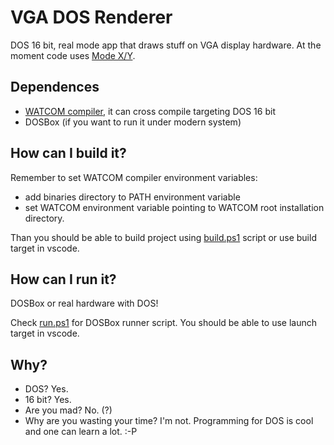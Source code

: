 # VGA DOS Renderer
DOS 16 bit, real mode app that draws stuff on VGA display hardware.
At the moment code uses [Mode X/Y](https://en.wikipedia.org/wiki/Mode_X).

## Dependences
* [WATCOM compiler](https://github.com/open-watcom/open-watcom-v2), it can cross compile targeting DOS 16 bit
* DOSBox (if you want to run it under modern system)

## How can I build it?
Remember to set WATCOM compiler environment variables:
* add binaries directory to PATH environment variable
* set WATCOM environment variable pointing to WATCOM root installation directory.

Than you should be able to build project using [build.ps1](https://github.com/andrzejdus/vga-renderer/blob/master/build.ps1) script or use build target in vscode.

## How can I run it?
DOSBox or real hardware with DOS!

Check [run.ps1](https://github.com/andrzejdus/vga-renderer/blob/master/run.ps1) for DOSBox runner script. You should be able to use launch target in vscode.

## Why?
* DOS? Yes.
* 16 bit? Yes.
* Are you mad? No. (?)
* Why are you wasting your time? I'm not. Programming for DOS is cool and one can learn a lot. :-P
